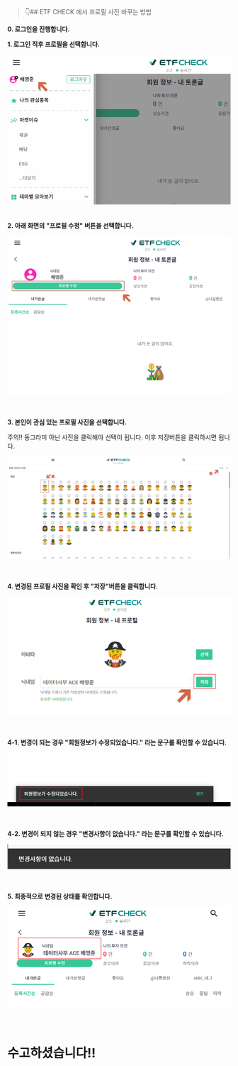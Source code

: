 > :point_down:## ETF CHECK 에서 프로필 사진 바꾸는 방법

**0. 로그인을 진행합니다.**

**1. 로그인 직후 프로필을 선택합니다.**

![이미지](./배영준_설정가기.png) </br></br></br>
**2. 아래 화면의 "프로필 수정" 버튼을 선택합니다.**

![이미지](./배영준_프로필버튼.png) </br></br></br>

**3. 본인이 관심 있는 프로필 사진을 선택합니다.**

주의!! 동그라미 아닌 사진을 클릭해야 선택이 됩니다.
이후 저장버튼을 클릭하시면 됩니다.

![이미지](./배영준_프로필선택.png) </br></br></br>

**4. 변경된 프로필 사진을 확인 후 "저장"버튼을 클릭합니다.**

![이미지](./배영준_저장버튼.png) </br></br></br>

**4-1. 변경이 되는 경우 "회원정보가 수정되었습니다." 라는 문구를 확인할 수 있습니다.**

![이미지](./배영준_변경확인ALERT.png) </br></br></br>

**4-2. 변경이 되지 않는 경우 "변경사항이 없습니다." 라는 문구를 확인할 수 있습니다.**

![이미지](./배영준_노변경.png) </br></br></br>

**5. 최종적으로 변경된 상태를 확인합니다.**

![이미지](./배영준_프로필변경확인.png) </br></br></br>

# 수고하셨습니다!!
